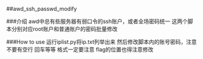 ##awd\_ssh\_passwd_modify

###介绍
awd中总有些服务器有弱口令的ssh账户，或者全场密码统一
这两个脚本分别对应root账户和普通账户的密码批量修改


###How to use
运行iplist.py将ip.txt列举出来
然后修改脚本内的账号密码，注意不要有空行 回车等等 格式一定要注意
flag的位置也得注意修改